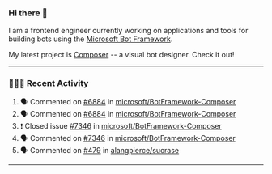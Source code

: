 ### Hi there 👋

I am a frontend engineer currently working on applications and tools for building bots using the [Microsoft Bot Framework](https://dev.botframework.com/).

My latest project is [Composer](https://github.com/microsoft/BotFramework-Composer) -- a visual bot designer. Check it out!

---

### 👨🏻‍💻 Recent Activity

<!--START_SECTION:activity-->
1. 🗣 Commented on [#6884](https://github.com/microsoft/BotFramework-Composer/issues/6884) in [microsoft/BotFramework-Composer](https://github.com/microsoft/BotFramework-Composer)
2. 🗣 Commented on [#6884](https://github.com/microsoft/BotFramework-Composer/issues/6884) in [microsoft/BotFramework-Composer](https://github.com/microsoft/BotFramework-Composer)
3. ❗️ Closed issue [#7346](https://github.com/microsoft/BotFramework-Composer/issues/7346) in [microsoft/BotFramework-Composer](https://github.com/microsoft/BotFramework-Composer)
4. 🗣 Commented on [#7346](https://github.com/microsoft/BotFramework-Composer/issues/7346) in [microsoft/BotFramework-Composer](https://github.com/microsoft/BotFramework-Composer)
5. 🗣 Commented on [#479](https://github.com/alangpierce/sucrase/issues/479) in [alangpierce/sucrase](https://github.com/alangpierce/sucrase)
<!--END_SECTION:activity-->

---

<!--
**a-b-r-o-w-n/a-b-r-o-w-n** is a ✨ _special_ ✨ repository because its `README.md` (this file) appears on your GitHub profile.

Here are some ideas to get you started:

- 🔭 I’m currently working on ...
- 🌱 I’m currently learning ...
- 👯 I’m looking to collaborate on ...
- 🤔 I’m looking for help with ...
- 💬 Ask me about ...
- 📫 How to reach me: ...
- 😄 Pronouns: ...
- ⚡ Fun fact: ...
-->
